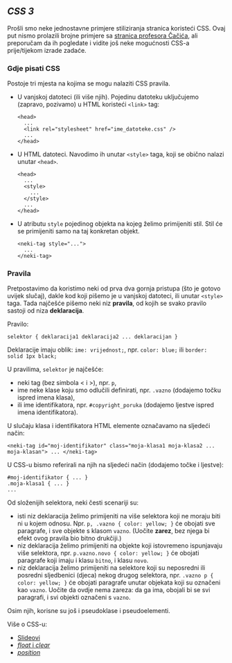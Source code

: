 ## *CSS 3*

Prošli smo neke jednostavne primjere stiliziranja stranica koristeći CSS. 
Ovaj put nismo prolazili brojne primjere sa [stranica profesora Čačića](https://web.math.pmf.unizg.hr/~veky/rp1/vjezbe4/),
ali preporučam da ih pogledate i vidite još neke mogućnosti CSS-a prije/tijekom izrade zadaće.

### Gdje pisati CSS

Postoje tri mjesta na kojima se mogu nalaziti CSS pravila.

 - U vanjskoj datoteci (ili više njih). Pojedinu datoteku uključujemo (zapravo, pozivamo) u HTML koristeći `<link>` tag:
   ```
   <head>
     ...
     <link rel="stylesheet" href="ime_datoteke.css" />
     ...
   </head>
   ```
 - U HTML datoteci. Navodimo ih unutar `<style>` taga, koji se obično nalazi unutar `<head>`.
   ```
   <head>
     ...
     <style>
       ...
     </style>
     ...
   </head>
   ```
 - U atributu `style` pojedinog objekta na kojeg želimo primijeniti stil. Stil će se primijeniti samo na taj konkretan objekt.
   ```
   <neki-tag style="..."> 
     ...
   </neki-tag>

### Pravila

Pretpostavimo da koristimo neki od prva dva gornja pristupa (što je gotovo uvijek slučaj), dakle kod koji pišemo je u vanjskoj datoteci, ili unutar `<style>` taga.
Tada najčešće pišemo neki niz **pravila**, od kojih se svako pravilo sastoji od niza **deklaracija**. 

Pravilo:
```
selektor { deklaracija1 deklaracija2 ... deklaracijan }
```

Deklaracije imaju oblik: `ime: vrijednost;`, npr. `color: blue;` ili `border: solid 1px black;`

U pravilima, `selektor` je najčešće:
 - neki tag (bez simbola &lt; i &gt;), npr. `p`, 
 - ime neke klase koju smo odlučili definirati, npr. `.vazno` (dodajemo točku ispred imena klasa),
 - ili ime identifikatora, npr. `#copyright_poruka` (dodajemo ljestve ispred imena identifikatora).

U slučaju klasa i identifikatora HTML elemente označavamo na sljedeći način: 
```
<neki-tag id="moj-identifikator" class="moja-klasa1 moja-klasa2 ... moja-klasan"> ... </neki-tag>
```

U CSS-u bismo referirali na njih na sljedeći način (dodajemo točke i ljestve):
```
#moj-identifikator { ... }
.moja-klasa1 { ... }
...
```

Od složenijih selektora, neki česti scenariji su:
 - isti niz deklaracija želimo primijeniti na više selektora koji ne moraju biti ni u kojem odnosu. Npr. `p, .vazno { color: yellow; }` će obojati sve paragrafe, i sve objekte s klasom `vazno`. (Uočite **zarez**, bez njega bi efekt ovog pravila bio bitno drukčiji.)
 - niz deklaracija želimo primijeniti na objekte koji istovremeno ispunjavaju više selektora, npr. `p.vazno.novo { color: yellow; }` će obojati paragrafe koji imaju i klasu `bitno`, i klasu `novo`.
 - niz deklaracija želimo primijeniti na selektore koji su neposredni ili posredni sljedbenici (djeca) nekog drugog selektora, npr. `.vazno p { color: yellow; }` će obojati paragrafe unutar objekata koji su označeni kao `vazno`. Uočite da ovdje nema zareza: da ga ima, obojali bi se svi paragrafi, i svi objekti označeni s `vazno`.

Osim njih, korisne su još i pseudoklase i pseudoelementi.  

Više o CSS-u:
 - [Slideovi](https://web.math.pmf.unizg.hr/nastava/mreze/slideovi/2015/MR%20-%20Vjezbe%20-%2009.pdf)
 - [*float* i *clear*](https://developer.mozilla.org/en-US/docs/Web/CSS/clear)
 - [*position*](https://developer.mozilla.org/en-US/docs/Web/CSS/position)
